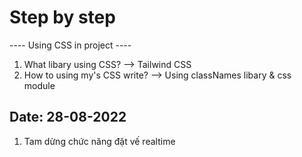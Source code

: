 # Step by step

---- Using CSS in project ----

1. What libary using CSS?
   --> Tailwind CSS
2. How to using my's CSS write?
   --> Using classNames libary & css module

## Date: 28-08-2022

1. Tam dừng chức năng đặt vế realtime
